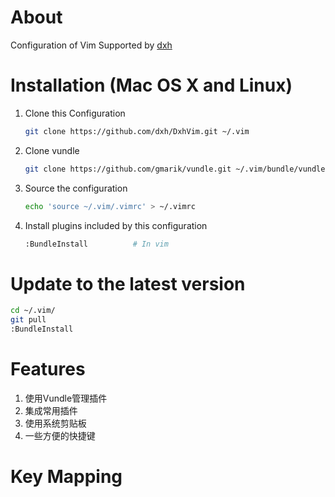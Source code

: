 # About 
Configuration of Vim Supported by [dxh](http://dxh.github.io)

# Installation (Mac OS X and Linux)

1. Clone this Configuration
  
    ```bash
    git clone https://github.com/dxh/DxhVim.git ~/.vim
    ```
2. Clone vundle
    
    ```bash
    git clone https://github.com/gmarik/vundle.git ~/.vim/bundle/vundle
    ```
3. Source the configuration
    
    ```bash
    echo 'source ~/.vim/.vimrc' > ~/.vimrc
    ```
4. Install plugins included by this configuration
    
    ```bash
    :BundleInstall          # In vim
    ```

# Update to the latest version
```bash    
cd ~/.vim/
git pull
:BundleInstall
```

# Features
1. 使用Vundle管理插件
2. 集成常用插件
3. 使用系统剪贴板
4. 一些方便的快捷键

# Key Mapping

